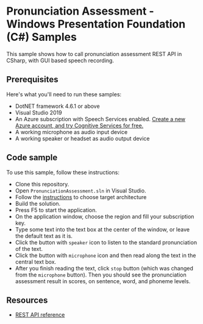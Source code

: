 # Pronunciation Assessment - Windows Presentation Foundation (C#) Samples

This sample shows how to call pronunciation assessment REST API in CSharp, with GUI based speech recording.

## Prerequisites

Here's what you'll need to run these samples:

* DotNET framework 4.6.1 or above
* Visual Studio 2019
* An Azure subscription with Speech Services enabled. [Create a new Azure account, and try Cognitive Services for free.](https://azure.microsoft.com/free/cognitive-services/)
* A working microphone as audio input device
* A working speaker or headset as audio output device

## Code sample

To use this sample, follow these instructions:

* Clone this repository.
* Open `PronunciationAssessment.sln` in Visual Studio.
* Follow the [instructions](https://docs.microsoft.com/en-us/azure/cognitive-services/speech-service/quickstarts/setup-platform?tabs=dotnet%2Cwindows%2Cjre%2Cbrowser&pivots=programming-language-csharp#choose-target-architecture) to choose target architecture
* Build the solution.
* Press F5 to start the application.
* On the application window, choose the region and fill your subscription key.
* Type some text into the text box at the center of the window, or leave the default text as it is.
* Click the button with `speaker` icon to listen to the standard pronunciation of the text.
* Click the button with `microphone` icon and then read along the text in the central text box.
* After you finish reading the text, click `stop` button (which was changed from the `microphone` button). Then you should see the pronunciation assessment result in scores, on sentence, word, and phoneme levels.

## Resources

* [REST API reference](https://docs.microsoft.com/en-us/azure/cognitive-services/speech-service/rest-speech-to-text)
